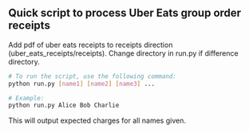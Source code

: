 ## Quick script to process Uber Eats group order receipts

Add pdf of uber eats receipts to receipts direction (uber_eats_receipts/receipts). Change directory in run.py if difference directory.

```bash
# To run the script, use the following command:
python run.py [name1] [name2] [name3] ...

# Example:
python run.py Alice Bob Charlie
```

This will output expected charges for all names given.
